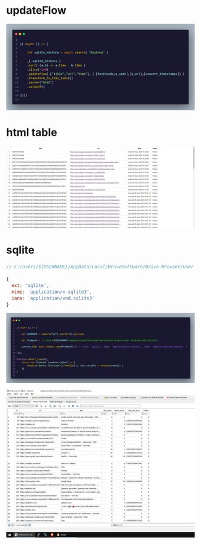 # updateFlow

![](https://github.com/nemo6/updateFlow/blob/main/img/d.jpg)

# html table

![](https://github.com/nemo6/updateFlow/blob/main/img/c.jpg)

# sqlite

```js
// C:/Users/${USERNAME}/AppData/Local/BraveSoftware/Brave-Browser/User Data/Default/History

{                                                                                                                                                  
  ext: 'sqlite',                                                                                                                                   
  mime: 'application/x-sqlite3',                                                                                                                   
  iana: 'application/vnd.sqlite3'                                                                                                                  
}
```

![](https://github.com/nemo6/updateFlow/blob/main/img/f.jpg)

![](https://github.com/nemo6/updateFlow/blob/main/img/a.jpg)
